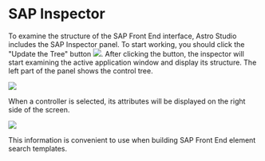 # SAP Inspector

To examine the structure of the SAP Front End interface, Astro Studio includes the SAP Inspector panel. To start working, you should click the "Update the Tree" button ![](<../.gitbook/assets/0 (70).png>). After clicking the button, the inspector will start examining the active application window and display its structure. The left part of the panel shows the control tree.

![](<../.gitbook/assets/1 (94).png>)

When a controller is selected, its attributes will be displayed on the right side of the screen.

![](<../.gitbook/assets/2 (16).png>)

This information is convenient to use when building SAP Front End element search templates.
